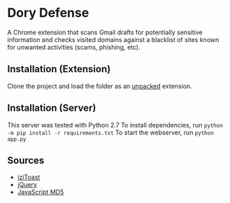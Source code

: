 # Dory Defense
A Chrome extension that scans Gmail drafts for potentially sensitive information and checks visited domains against a blacklist of sites known for unwanted activities (scams, phishing, etc).

## Installation (Extension)
Clone the project and load the folder as an [unpacked](https://developer.chrome.com/docs/extensions/mv3/getstarted/#unpacked) extension.

## Installation (Server)
This server was tested with Python 2.7
To install dependencies, run `python -m pip install -r requirements.txt`
To start the webserver, run `python app.py`

## Sources
- [iziToast](https://izitoast.marcelodolza.com/)
- [jQuery](https://jquery.com/)
- [JavaScript MD5](https://github.com/blueimp/JavaScript-MD5)